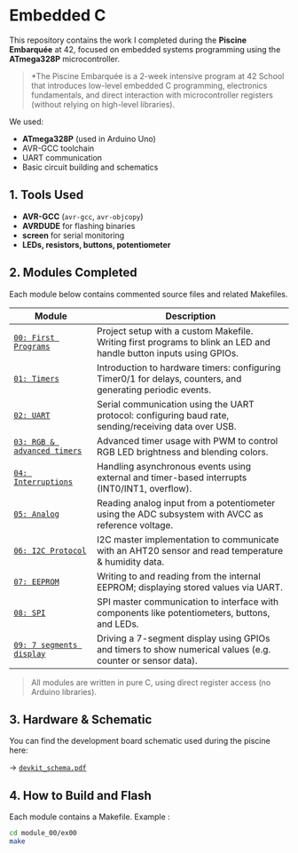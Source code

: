 # Embedded C

This repository contains the work I completed during the **Piscine Embarquée** at 42, focused on embedded systems programming using the **ATmega328P** microcontroller.

>*The Piscine Embarquée is a 2-week intensive program at 42 School that introduces low-level embedded C programming, electronics fundamentals, and direct interaction with microcontroller registers (without relying on high-level libraries).

We used:
- **ATmega328P** (used in Arduino Uno)
- AVR-GCC toolchain
- UART communication
- Basic circuit building and schematics

## 1. Tools Used

- **AVR-GCC** (`avr-gcc`, `avr-objcopy`)
- **AVRDUDE** for flashing binaries
- **screen** for serial monitoring
- **LEDs, resistors, buttons, potentiometer**

## 2. Modules Completed

Each module below contains commented source files and related Makefiles.

| Module | Description |
|--------|-------------|
| [`00: First Programs`](./module_00/) | Project setup with a custom Makefile. Writing first programs to blink an LED and handle button inputs using GPIOs. |
| [`01: Timers`](./module_01/)         | Introduction to hardware timers: configuring Timer0/1 for delays, counters, and generating periodic events. |
| [`02: UART`](./module_02/)           | Serial communication using the UART protocol: configuring baud rate, sending/receiving data over USB.       |
| [`03: RGB & advanced timers`](./module_03/) | Advanced timer usage with PWM to control RGB LED brightness and blending colors.                     |
| [`04: Interruptions`](./module_04/)  | Handling asynchronous events using external and timer-based interrupts (INT0/INT1, overflow).               |
| [`05: Analog`](./module_05/) | Reading analog input from a potentiometer using the ADC subsystem with AVCC as reference voltage.                   |
| [`06: I2C Protocol`](./module_06/)   | I2C master implementation to communicate with an AHT20 sensor and read temperature & humidity data.         |
| [`07: EEPROM`](./module_07/)         | Writing to and reading from the internal EEPROM; displaying stored values via UART.                         |
| [`08: SPI`](./module_08/)            | SPI master communication to interface with components like potentiometers, buttons, and LEDs.               |
| [`09: 7 segments display`](./module_09/)  | Driving a 7-segment display using GPIOs and timers to show numerical values (e.g. counter or sensor data).  |

> All modules are written in pure C, using direct register access (no Arduino libraries).


## 3. Hardware & Schematic

You can find the development board schematic used during the piscine here:

→ [`devkit_schema.pdf`](./devkit_schema.pdf)


## 4. How to Build and Flash

Each module contains a Makefile. Example :

```bash
cd module_00/ex00
make
